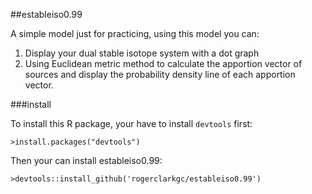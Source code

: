 ##estableiso0.99

A simple model just for practicing, using this model you can:

1.	Display your dual stable isotope system with a dot graph
2.	Using Euclidean metric method to calculate the apportion vector of sources and display the probability density line of each apportion vector.

###install

To install this R package, your have to install  `devtools` first:
	
	>install.packages("devtools")

Then your can install estableiso0.99:

	>devtools::install_github('rogerclarkgc/estableiso0.99')